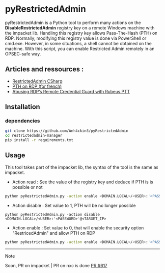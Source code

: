 # pyRestrictedAdmin

pyRestrictedAdmin is a Python tool to perform many actions on the **DisableRestrictedAdmin** registry key on a remote Windows machine with the impacket lib. Handling this registry key allows Pass-The-Hash (PTH) on RDP. Normally, modifying this registry value is done via PowerShell or cmd.exe. However, in some situations, a shell cannot be obtained on the machine. With this script, you can enable Restricted Admin remotely in an OPSEC-safe way.

## Articles and ressources :

- [RestrictedAdmin CSharp](https://github.com/GhostPack/RestrictedAdmin)
- [PTH on RDP (for french)](https://www.xmco.fr/audit-fr-fr/pass-the-hash-protocol-rdp/)
- [Abusing RDP’s Remote Credential Guard with Rubeus PTT](https://www.pentestpartners.com/security-blog/abusing-rdps-remote-credential-guard-with-rubeus-ptt/)

## Installation   

### dependencies  
```bash
git clone https://github.com/Anh4ckin3/pyRestrictedAdmin
cd restrictedadmin-manager
pip install -r requirements.txt
```

## Usage 

This tool takes part of the impacket lib, the syntax of the tool is the same as impacket.

- Action read : See the value of the registry key and deduce if PTH is is possible or not
```bash
python pyRestrictedAdmin.py -action enable <DOMAIN.LOCAL>/<USER>:'<PASSWORD>'@<TARGET_IP>
```

- Action disable : Set value to 1, PTH will be no longer possible
```
python pyRestrictedAdmin.py -action disable <DOMAIN.LOCAL>/<USER>:'<PASSWORD>'@<TARGET_IP>
```

- Action enable : Set value to 0, that will enable the security option "RestricedAdmin" and allow PTH on RDP
```bash
python pyRestrictedAdmin.py -action enable <DOMAIN.LOCAL>/<USER>:'<PASSWORD>'@<TARGET_IP>
```
---
> [!NOTE]
> Soon, PR on impacket | PR on nxc is done [PR #617](https://github.com/Pennyw0rth/NetExec/pull/617)

